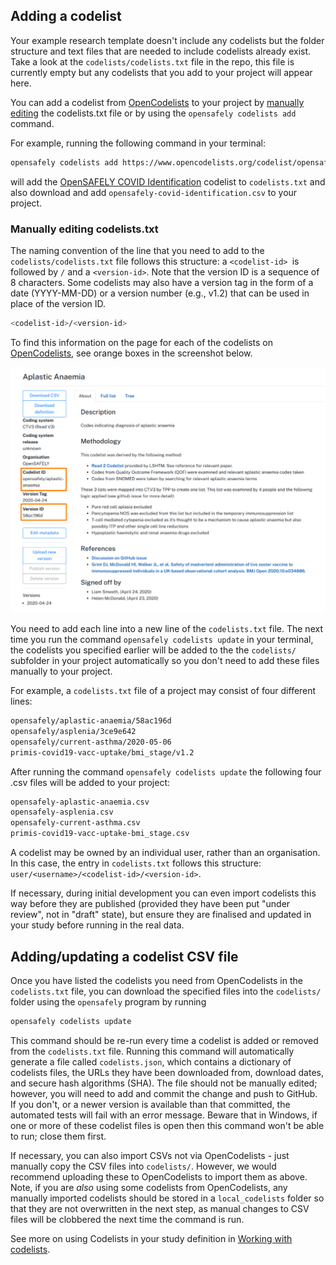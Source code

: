 ## Adding a codelist

Your example research template doesn't include any codelists but the folder structure and text files that are needed to include codelists already exist.
Take a look at the `codelists/codelists.txt` file in the repo, this file is currently empty but any codelists that you add to your project will appear here.

You can add a codelist from [OpenCodelists](https://www.opencodelists.org) to your project by [manually editing](#manually-editing-codelists.txt) the codelists.txt file or by using the `opensafely codelists add` command.

For example, running the following command in your terminal:

```bash
opensafely codelists add https://www.opencodelists.org/codelist/opensafely/covid-identification/2020-06-03/
```

will add the [OpenSAFELY COVID Identification](https://www.opencodelists.org/codelist/opensafely/covid-identification) codelist to `codelists.txt` and also download and add `opensafely-covid-identification.csv` to your project.

### Manually editing codelists.txt
The naming convention of the line that you need to add to the `codelists/codelists.txt` file follows this structure: a `<codelist-id> `is followed by `/` and a `<version-id>`.
Note that the version ID is a sequence of 8 characters. Some codelists may also have a version tag in the form of a date (YYYY-MM-DD) or a version number (e.g., v1.2) that can be
used in place of the version ID.

```bash
<codelist-id>/<version-id>
```

To find this information on the page for each of the codelists on [OpenCodelists](https://www.opencodelists.org), see orange boxes in the screenshot below.

![Finding the codelist ID and version ID on OpenCodelists.](images/adding-codelist-id-version.png)

You need to add each line into a new line of the `codelists.txt` file.
The next time you run the command `opensafely codelists update` in your terminal, the codelists you specified earlier will be added to the the `codelists/` subfolder in your project automatically so you don't need to add these files manually to your project.

For example, a `codelists.txt` file of a project may consist of four different lines:

```bash
opensafely/aplastic-anaemia/58ac196d
opensafely/asplenia/3ce9e642
opensafely/current-asthma/2020-05-06
primis-covid19-vacc-uptake/bmi_stage/v1.2
```

After running the command `opensafely codelists update` the following four .csv files will be added to your project:

```bash
opensafely-aplastic-anaemia.csv
opensafely-asplenia.csv
opensafely-current-asthma.csv
primis-covid19-vacc-uptake-bmi_stage.csv
```

A codelist may be owned by an individual user, rather than an organisation. In this case, the
entry in `codelists.txt` follows this structure: `user/<username>/<codelist-id>/<version-id>`.

If necessary, during initial development you can even import codelists this way before they are published (provided they have been put "under review", not in "draft" state), but ensure they are finalised and updated in your study before running in the real data.

## Adding/updating a codelist CSV file
Once you have listed the codelists you need from OpenCodelists in the `codelists.txt` file, you can download the specified files into the `codelists/` folder using the `opensafely` program by running

```bash
opensafely codelists update
```

This command should be re-run every time a codelist is added or removed from the `codelists.txt` file. Running this command will automatically generate a file called `codelists.json`, which contains a dictionary of codelists files, the URLs they have been downloaded from, download dates, and secure hash algorithms (SHA). The file should not be manually edited; however, you will need to add and commit the change and push to GitHub. If you don't, or a newer version is available than that committed, the automated tests will fail with an error message. Beware that in Windows, if one or more of these codelist files is open then this command won't be able to run; close them first.

If necessary, you can also import CSVs not via OpenCodelists - just manually copy the CSV files into `codelists/`. However, we would recommend uploading these to OpenCodelists to import them as above. Note, if you are _also_ using some codelists from OpenCodelists, any manually imported codelists should be stored in a `local_codelists` folder so that they are not overwritten in the next step, as manual changes to CSV files will be clobbered the next time the command is run.

See more on using Codelists in your study definition in [Working with codelists](legacy/study-def-codelists.md).
